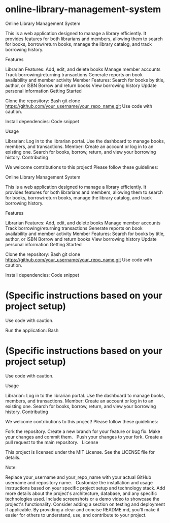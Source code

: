 # online-library-management-system
Online Library Management System

This is a web application designed to manage a library efficiently. It provides features for both librarians and members, allowing them to search for books, borrow/return books, manage the library catalog, and track borrowing history.

Features

Librarian Features:
Add, edit, and delete books
Manage member accounts
Track borrowing/returning transactions
Generate reports on book availability and member activity
Member Features:
Search for books by title, author, or ISBN
Borrow and return books
View borrowing history
Update personal information
Getting Started

Clone the repository:
Bash
git clone https://github.com/your_username/your_repo_name.git
Use code with caution.

Install dependencies:
Code snippet



Usage

Librarian:
Log in to the librarian portal.
Use the dashboard to manage books, members, and transactions.
Member:
Create an account or log in to an existing one.
Search for books, borrow, return, and view your borrowing history.
Contributing

We welcome contributions to this project! Please follow these guidelines:

Online Library Management System

This is a web application designed to manage a library efficiently. It provides features for both librarians and members, allowing them to search for books, borrow/return books, manage the library catalog, and track borrowing history.

Features

Librarian Features:
Add, edit, and delete books
Manage member accounts
Track borrowing/returning transactions
Generate reports on book availability and member activity
Member Features:
Search for books by title, author, or ISBN
Borrow and return books
View borrowing history
Update personal information
Getting Started

Clone the repository:
Bash
git clone https://github.com/your_username/your_repo_name.git
Use code with caution.

Install dependencies:
Code snippet
# (Specific instructions based on your project setup)
Use code with caution.

Run the application:
Bash
# (Specific instructions based on your project setup)
Use code with caution.

Usage

Librarian:
Log in to the librarian portal.
Use the dashboard to manage books, members, and transactions.
Member:
Create an account or log in to an existing one.
Search for books, borrow, return, and view your borrowing history.
Contributing

We welcome contributions to this project! Please follow these guidelines:

Fork the repository.
Create a new branch for your feature or bug fix.
Make your changes and commit them.   
Push your changes to your fork.
Create a pull request to the main repository.   
License

This project is licensed under the MIT License. See the LICENSE file for details.

Note:

Replace your_username and your_repo_name with your actual GitHub username and repository name.   
Customize the installation and usage instructions based on your specific project setup and technology stack.
Add more details about the project's architecture, database, and any specific technologies used.
Include screenshots or a demo video to showcase the project's functionality.
Consider adding a section on testing and deployment if applicable.
By providing a clear and concise README.md, you'll make it easier for others to understand, use, and contribute to your project.
